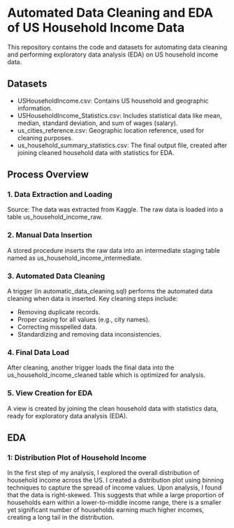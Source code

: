 # Automated Data Cleaning and EDA of US Household Income Data
This repository contains the code and datasets for automating data cleaning and performing exploratory data analysis (EDA) on US household income data.

## Datasets
- USHouseholdIncome.csv: Contains US household and geographic information.
- USHouseholdIncome_Statistics.csv: Includes statistical data like mean, median, standard deviation, and sum of wages (salary).
- us_cities_reference.csv: Geographic location reference, used for cleaning purposes.
- us_household_summary_statistics.csv: The final output file, created after joining cleaned household data with statistics for EDA.
## Process Overview
### 1. Data Extraction and Loading
Source: The data was extracted from Kaggle.
The raw data is loaded into a table us_household_income_raw.
### 2. Manual Data Insertion
A stored procedure inserts the raw data into an intermediate staging table named as us_household_income_intermediate.
### 3. Automated Data Cleaning
A trigger (in automatic_data_cleaning.sql) performs the automated data cleaning when data is inserted. Key cleaning steps include:
- Removing duplicate records.
- Proper casing for all values (e.g., city names).
- Correcting misspelled data.
- Standardizing and removing data inconsistencies.
### 4. Final Data Load
After cleaning, another trigger loads the final data into the us_household_income_cleaned table which is optimized for analysis.
### 5. View Creation for EDA
A view is created by joining the clean household data with statistics data, ready for exploratory data analysis (EDA).

## EDA
### 1: Distribution Plot of Household Income
In the first step of my analysis, I explored the overall distribution of household income across the US. I created a distribution plot using binning techniques to capture the spread of income values. Upon analysis, I found that the data is right-skewed. This suggests that while a large proportion of households earn within a lower-to-middle income range, there is a smaller yet significant number of households earning much higher incomes, creating a long tail in the distribution.
